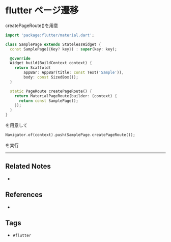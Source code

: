 # flutter ページ遷移
createPageRoute()を用意

```dart
import 'package:flutter/material.dart';

class SamplePage extends StatelessWidget {
  const SamplePage({Key? key}) : super(key: key);

  @override
  Widget build(BuildContext context) {
    return Scaffold(
        appBar: AppBar(title: const Text('Sample')),
        body: const SizedBox());
  }

  static PageRoute createPageRoute() {
    return MaterialPageRoute(builder: (context) {
      return const SamplePage();
    });
  }
}
```
を用意して
```dart
Navigator.of(context).push(SamplePage.createPageRoute());
```
を実行

---
## Related Notes
- 

## References
- 

## Tags
- `#flutter`
